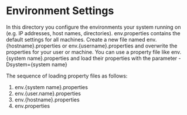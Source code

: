 Environment Settings
====================

In this directory you configure the environments your system running on (e.g. IP addresses, host names, directories).
env.properties contains the default settings for all machines. Create a new file named env.{hostname}.properties or
env.{username}.properties and overwrite the properties for your user or machine. You can use a property file like 
env.{system name}.properties and load their properties with the parameter -Dsystem={system name}

The sequence of loading property files as follows:
1. env.{system name}.properties
2. env.{user.name}.properties
3. env.{hostname}.properties
4. env.properties
